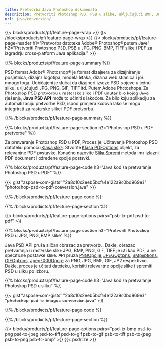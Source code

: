 ```yaml
---
title: Pretvorba Java Photoshop dokumenata
description: Pretvoriti Photoshop PSD, PSB u slike, uključujući BMP, JPG, PNG, TIFF i PDF putem Java knjižnice.
url: java/conversion/
---
```


{{< blocks/products/pf/feature-page-wrap >}}
{{< /blocks/products/pf/feature-page-wrap >}}
{{< blocks/products/pf/feature-page-header h1="Pretvorba datoteka Adobe® Photoshop® putem Jave" h2="Pretvoriti Photoshop PSD, PSB u JPG, PNG, BMP, TIFF slike i PDF za izgradnju cross-platform Java aplikacija." >}}

{{% blocks/products/pf/feature-page-summary %}}

PSD format Adobe® Photoshop® je format dizajnera za dizajniranje posjetnica, dizajna logotipa, modela letaka, dizajna web stranica i još mnogo toga. Uobičajeni je slučaj da dizajneri izvoze PSD slojeve u jednu sliku, uključujući JPG, PNG, GIF, TIFF itd. Putem Adobe Photoshopa. Za Photoshop PSD pretvorbu u rasterske slike i PDF unutar bilo kojeg Java rješenja, **Java PSD API** može to učiniti s lakoćom. Za bilo koju aplikaciju za automatizaciju pretvorbe PSD, ispod primjera kodova lako se mogu integrirati za rasterske slike i PDF pretvorbu.

{{% /blocks/products/pf/feature-page-summary %}}

{{% blocks/products/pf/feature-page-section h2="Photoshop PSD u PDF pretvorbe" %}}

Za pretvaranje Photoshop PSD u PDF, Proces je, Učitavanje Photoshop PSD datoteku pomoću [Klasa slike](https://apireference.aspose.com/psd/java/com.aspose.psd/Image). Stvorite [Klasa PDFOptions](https://apireference.aspose.com/psd/java/com.aspose.psd.imageoptions/PdfOptions) objekt, za relevantne PDF postavke. Konačno nazovite [Slika.Spremi](https://apireference.aspose.com/psd/java/com.aspose.psd/Image#save-java.lang.String-com.aspose.psd.ImageOptionsBase-) metoda ima izlazni PDF dokument i određene opcije postavki.

{{% blocks/products/pf/feature-page-code h3="Java kod za pretvaranje Photoshop PSD u PDF" %}}

{{< gist "aspose-com-gists" "2a8c10d2eeb5bcfa4e122a9d0bd969e3" "photoshop-psd-to-pdf-conversion.java" >}}

{{% /blocks/products/pf/feature-page-code %}}

{{% /blocks/products/pf/feature-page-section %}}

{{< blocks/products/pf/feature-page-options pairs="psb-to-pdf psd-to-pdf" >}}

{{% blocks/products/pf/feature-page-section h2="Pretvoriti Photoshop PSD u JPG, PNG, BMP slike" %}}

Java PSD API pruža sličan obrazac za pretvorbu. Dakle, obrazac pretvaranja u rasterske slike JPG, BMP, PNG, GIF, TIFF je isti kao PDF, a ne specifične postavke slike. API pruža [PNGOpcije](https://apireference.aspose.com/psd/java/com.aspose.psd.imageoptions/PngOptions), [JPEGOptions](https://apireference.aspose.com/psd/java/com.aspose.psd.imageoptions/JpegOptions), [BMpoptions](https://apireference.aspose.com/psd/java/com.aspose.psd.imageoptions/BmpOptions), [GIFOptions](https://apireference.aspose.com/psd/java/com.aspose.psd.imageoptions/GifOptions), [Jpeg2000Opcije](https://apireference.aspose.com/psd/java/com.aspose.psd.imageoptions/Jpeg2000Options) za PNG, JPG, BMP, GIF, JP2 respektivno. Dakle, proces je učitati datoteku, koristiti relevantne opcije slike i spremiti PSD u sliku po izboru.

{{% blocks/products/pf/feature-page-code h3="Java kod za pretvaranje Photoshop PSD u sliku" %}}

{{< gist "aspose-com-gists" "2a8c10d2eeb5bcfa4e122a9d0bd969e3" "photoshop-psd-to-images-conversion.java" >}}

{{% /blocks/products/pf/feature-page-code %}}

{{% /blocks/products/pf/feature-page-section %}}

{{< blocks/products/pf/feature-page-options pairs="psd-to-bmp psd-to-png psd-to-jpeg psd-to-tiff psd-to-gif psb-to-gif psb-to-tiff psb-to-jpeg psb-to-png psb-to-bmp" >}}
{{< psd/tize >}}
